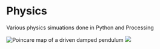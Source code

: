 # Physics
Various physics simuations done in Python and Processing


![Poincare map of a driven damped pendulum](https://i.imgur.com/w98enjk.png)
![](https://imgur.com/cSHh0g0.gif)
